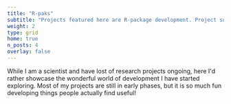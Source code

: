 ```yaml
---
title: "R-paks"
subtitle: "Projects featured here are R-package development. Project summaries, links to source code and demos can be found by clicking each."
weight: 2
type: grid
home: true
n_posts: 4
overlay: false
---
```


While I am a scientist and have lost of research projects ongoing, here I'd rather showcase the wonderful world of development I have started exploring.
Most of my projects are still in early phases, but it is so much fun developing things people actually find useful!
